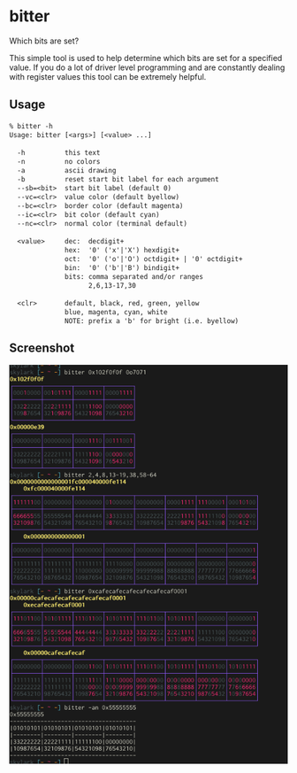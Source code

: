 bitter
======

Which bits are set?

This simple tool is used to help determine which bits are set for a specified
value. If you do a lot of driver level programming and are constantly dealing
with register values this tool can be extremely helpful.


Usage
-----

    % bitter -h
    Usage: bitter [<args>] [<value> ...]

      -h          this text
      -n          no colors
      -a          ascii drawing
      -b          reset start bit label for each argument
      --sb=<bit>  start bit label (default 0)
      --vc=<clr>  value color (default byellow)
      --bc=<clr>  border color (default magenta)
      --ic=<clr>  bit color (default cyan)
      --nc=<clr>  normal color (terminal default)

      <value>     dec:  decdigit+
                  hex:  '0' ('x'|'X') hexdigit+
                  oct:  '0' ('o'|'O') octdigit+ | '0' octdigit+
                  bin:  '0' ('b'|'B') bindigit+
                  bits: comma separated and/or ranges
                        2,6,13-17,30

      <clr>       default, black, red, green, yellow
                  blue, magenta, cyan, white
                  NOTE: prefix a 'b' for bright (i.e. byellow)

Screenshot
----------

![bitter](https://github.com/insanum/bitter/raw/master/docs/bitter.png)

